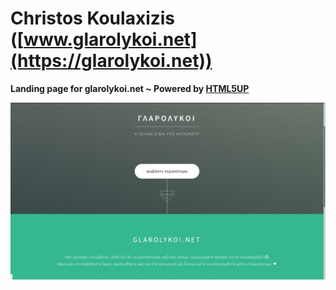 # Christos Koulaxizis ([www.glarolykoi.net](https://glarolykoi.net))

**Landing page for glarolykoi.net ~ Powered by [HTML5UP](https://html5up.net/)**

![screenshot](https://github.com/koulaxizis/glarolykoi/blob/master/Screenshot.png)
